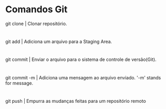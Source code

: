 # Comandos Git
git clone | Clonar repositório.
#
git add | Adiciona um arquivo para a Staging Area.
#
git commit | Enviar o arquivo para o sistema de controle de versão(Git).
#
git commit -m | Adiciona uma mensagem ao arquivo enviado. '-m' stands for message.
#
git push | Empurra as mudanças feitas para um repositório remoto